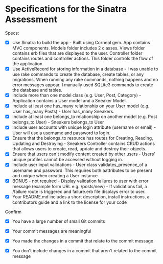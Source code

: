 # Specifications for the Sinatra Assessment

Specs:
- [x] Use Sinatra to build the app - Built using Corneal gem.  App contains MVC components.  Models folder includes 2 classes.  Views folder contains erb files that are displayed to the user.  Controller folder contains routes and controller actions.  This folder controls the flow of the application.
- [x] Use ActiveRecord for storing information in a database - I was unable to use rake commands to create the database, create tables, or any migrations. When running any rake commands, nothing happens and no error messages appear. I manually used SQLite3 commands to create the database and tables.
- [x] Include more than one model class (e.g. User, Post, Category) - Application contains a User model and a Sneaker Model.
- [x] Include at least one has_many relationship on your User model (e.g. User has_many Posts) - User has_many Sneakers.
- [x] Include at least one belongs_to relationship on another model (e.g. Post belongs_to User) - Sneakers belongs_to User
- [x] Include user accounts with unique login attribute (username or email) - User will use a username and password to login.
- [x] Ensure that the belongs_to resource has routes for Creating, Reading, Updating and Destroying - Sneakers Controller contains CRUD actions that allows users to create, read, update and destroy their objects.
- [x] Ensure that users can't modify content created by other users - Users' unique profiles cannot be accessed without logging in.  
- [x] Include user input validations - User class validates_presence_of a username and password.  This requires both aattributes to be present and unique when creating a User instance.
- [x] BONUS - not required - Display validation failures to user with error message (example form URL e.g. /posts/new) - If validations fail, a /failure route is triggered and failure.erb file displays error to user.
- [x] Your README.md includes a short description, install instructions, a contributors guide and a link to the license for your code

Confirm
- [x] You have a large number of small Git commits
- [x] Your commit messages are meaningful
- [x] You made the changes in a commit that relate to the commit message
- [x] You don't include changes in a commit that aren't related to the commit message


